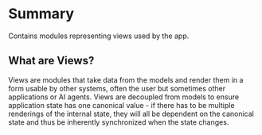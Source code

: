 #  Summary

Contains modules representing views used by the app.

## What are Views?

Views are modules that take data from the models and render them in a form usable by other systems, often the user but sometimes other applications or AI agents. Views are decoupled from models to ensure application state has one canonical value - if there has to be multiple renderings of the internal state, they will all be dependent on the canonical state and thus be inherently synchronized when the state changes.
